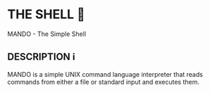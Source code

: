 # **THE SHELL :shell:**
MANDO - The Simple Shell

## **DESCRIPTION :information_source:**
MANDO is a simple UNIX command language interpreter that reads commands
from either a file or standard input and executes them.